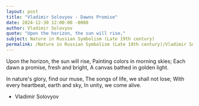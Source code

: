 ```yaml
---
layout: post
title: "Vladimir Solovyov - Dawns Promise"
date: 2024-12-30 12:00:00 -0000
author: Vladimir Solovyov
quote: "Upon the horizon, the sun will rise,"
subject: Nature in Russian Symbolism (Late 19th century)
permalink: /Nature in Russian Symbolism (Late 19th century)/Vladimir Solovyov/Vladimir Solovyov - Dawns Promise
---
```


Upon the horizon, the sun will rise,
Painting colors in morning skies;
Each dawn a promise, fresh and bright,
A canvas bathed in golden light.

In nature's glory, find our muse,
The songs of life, we shall not lose;
With every heartbeat, earth and sky,
In unity, we come alive.

- Vladimir Solovyov
